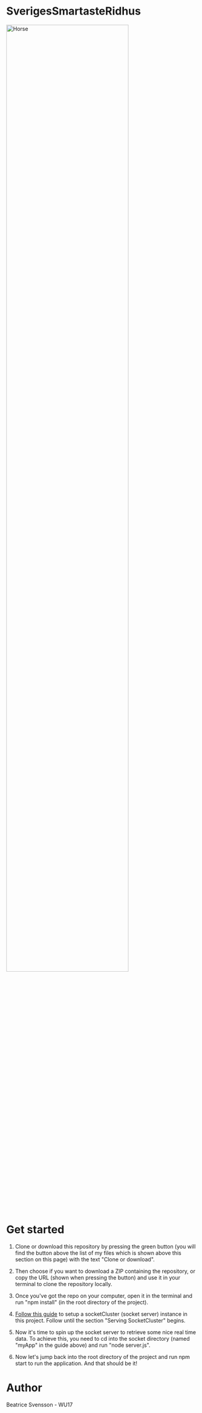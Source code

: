 # SverigesSmartasteRidhus

<img src="https://media.giphy.com/media/d0H7lQwKZ7BPW/giphy.gif" alt="Horse" width="80%">

# Get started

1. Clone or download this repository by pressing the green button (you will find the button above the list of my files which is shown above this section on this page) with the text "Clone or download".

2. Then choose if you want to download a ZIP containing the repository, or copy the URL (shown when pressing the button) and use it in your terminal to clone the repository locally.

3. Once you've got the repo on your computer, open it in the terminal and run "npm install" (in the root directory of the project).

4. [Follow this guide](https://socketcluster.io/#!/docs/getting-started) to setup a socketCluster (socket server) instance in this project. Follow until the section "Serving SocketCluster" begins.

5. Now it's time to spin up the socket server to retrieve some nice real time data. To achieve this, you need to cd into the socket directory (named "myApp" in the guide above) and run "node server.js".

6. Now let's jump back into the root directory of the project and run npm start to run the application. And that should be it!

# Author

Beatrice Svensson - WU17
